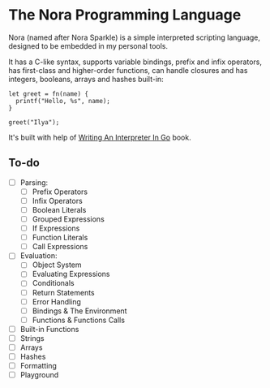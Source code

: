 # The Nora Programming Language

Nora (named after Nora Sparkle) is a simple interpreted scripting language,
designed to be embedded in my personal tools.

It has a C-like syntax, supports variable bindings, prefix and infix operators,
has first-class and higher-order functions, can handle closures and has
integers, booleans, arrays and hashes built-in:

```
let greet = fn(name) {
  printf("Hello, %s", name);
}

greet("Ilya");
```

It's built with help of [Writing An Interpreter In Go](book.pdf) book.

## To-do

- [ ] Parsing:
  - [ ] Prefix Operators
  - [ ] Infix Operators
  - [ ] Boolean Literals
  - [ ] Grouped Expressions
  - [ ] If Expressions
  - [ ] Function Literals
  - [ ] Call Expressions
- [ ] Evaluation:
  - [ ] Object System
  - [ ] Evaluating Expressions
  - [ ] Conditionals
  - [ ] Return Statements
  - [ ] Error Handling
  - [ ] Bindings & The Environment
  - [ ] Functions & Functions Calls
- [ ] Built-in Functions
- [ ] Strings
- [ ] Arrays
- [ ] Hashes
- [ ] Formatting
- [ ] Playground
